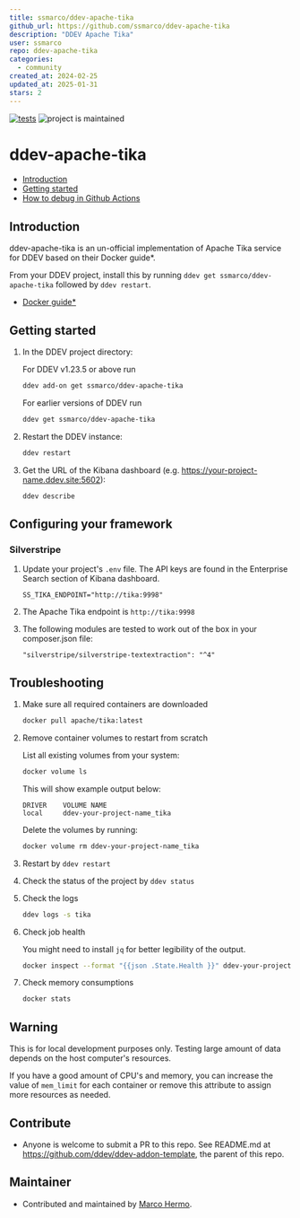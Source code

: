 ```yaml
---
title: ssmarco/ddev-apache-tika
github_url: https://github.com/ssmarco/ddev-apache-tika
description: "DDEV Apache Tika"
user: ssmarco
repo: ddev-apache-tika
categories:
  - community
created_at: 2024-02-25
updated_at: 2025-01-31
stars: 2
---
```


[![tests](https://github.com/ssmarco/ddev-apache-tika/actions/workflows/tests.yml/badge.svg)](https://github.com/ssmarco/ddev-apache-tika/actions/workflows/tests.yml) ![project is maintained](https://img.shields.io/maintenance/yes/2024.svg)

# ddev-apache-tika <!-- omit in toc -->

- [Introduction](#introduction)
- [Getting started](#getting-started)
- [How to debug in Github Actions](#how-to-debug-tests-github-actions)

## Introduction

ddev-apache-tika is an un-official implementation of Apache Tika service for DDEV based on their Docker guide\*.

From your DDEV project, install this by running `ddev get ssmarco/ddev-apache-tika` followed by `ddev restart`.

- [Docker guide\*](https://github.com/apache/tika-docker)

## Getting started

1. In the DDEV project directory:

    For DDEV v1.23.5 or above run

    ```sh
    ddev add-on get ssmarco/ddev-apache-tika
    ```

    For earlier versions of DDEV run

    ```sh
    ddev get ssmarco/ddev-apache-tika
    ```

2. Restart the DDEV instance:

    ```sh
    ddev restart
    ```

3. Get the URL of the Kibana dashboard (e.g. https://your-project-name.ddev.site:5602):

    ```sh
    ddev describe
    ```

## Configuring your framework

### Silverstripe

1. Update your project's `.env` file. The API keys are found in the Enterprise Search section of Kibana dashboard.

    ```
    SS_TIKA_ENDPOINT="http://tika:9998"
    ```

2. The Apache Tika endpoint is `http://tika:9998`

3. The following modules are tested to work out of the box in your composer.json file:

    ```
    "silverstripe/silverstripe-textextraction": "^4"
    ```

## Troubleshooting

1. Make sure all required containers are downloaded

    ```sh
    docker pull apache/tika:latest
    ```

2. Remove container volumes to restart from scratch

    List all existing volumes from your system:

    ```sh
    docker volume ls
    ```

    This will show example output below:

    ```
    DRIVER    VOLUME NAME
    local     ddev-your-project-name_tika
    ```

    Delete the volumes by running:

    ```sh
    docker volume rm ddev-your-project-name_tika
    ```

3. Restart by `ddev restart`

4. Check the status of the project by `ddev status`

5. Check the logs

    ```sh
    ddev logs -s tika
    ```

6. Check job health

    You might need to install `jq` for better legibility of the output.

    ```sh
    docker inspect --format "{{json .State.Health }}" ddev-your-project-name-tika | jq
    ```

7. Check memory consumptions

    ```sh
    docker stats
    ```

## Warning

This is for local development purposes only. Testing large amount of data depends on the host computer's resources.

If you have a good amount of CPU's and memory, you can increase the value of `mem_limit` for each container or remove this attribute to assign more resources as needed.

## Contribute

- Anyone is welcome to submit a PR to this repo. See README.md at https://github.com/ddev/ddev-addon-template, the parent of this repo.

## Maintainer

- Contributed and maintained by [Marco Hermo](https://github.com/ssmarco).

